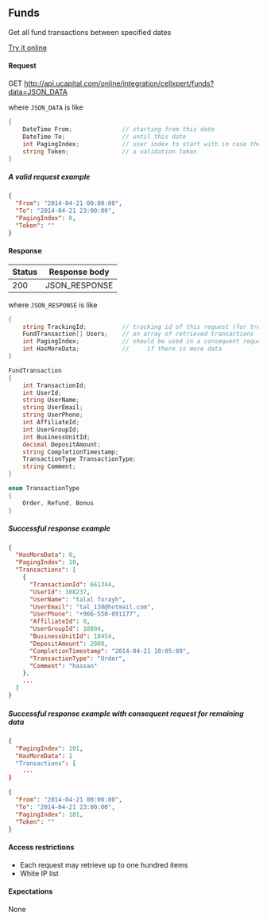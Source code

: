 ﻿## Funds

Get all fund transactions between specified dates

[Try it online](http://api.ubinary.com/nunit/page/online.html)


#### Request

GET http://api.ucapital.com/online/integration/cellxpert/funds?data=JSON_DATA

where `JSON_DATA` is like

```C#
{
    DateTime From;              // starting from this date
    DateTime To;                // until this date
    int PagingIndex;            // user index to start with in case there are more results
    string Token;               // a validation token
}
```

##### A valid request example

```json
{
  "From": "2014-04-21 00:00:00",
  "To": "2014-04-21 23:00:00",
  "PagingIndex": 0,
  "Token": ""
}
```


#### Response

Status | Response body
-------|--------------
200    | JSON_RESPONSE

where `JSON_RESPONSE` is like

```C#
{
    string TrackingId;          // tracking id of this request (for troubleshooting...)
    FundTransaction[] Users;    // an array of retrieved transactions
    int PagingIndex;            // should be used in a consequent request
    int HasMoreData;            //     if there is more data
}

FundTransaction
{
    int TransactionId;
    int UserId;
    string UserName;
    string UserEmail;
    string UserPhone;
    int AffiliateId;
    int UserGroupId;
    int BusinessUnitId;
    decimal DepositAmount;
    string CompletionTimestamp;
    TransactionType TransactionType;
    string Comment;
}

enum TransactionType
{
    Order, Refund, Bonus
}
```

##### Successful response example

```json
{
  "HasMoreData": 0,
  "PagingIndex": 10,
  "Transactions": [
    {
      "TransactionId": 661344,
      "UserId": 308237,
      "UserName": "talal forayh",
      "UserEmail": "tal_138@hotmail.com",
      "UserPhone": "+966-550-091177",
      "AffiliateId": 0,
      "UserGroupId": 10894,
      "BusinessUnitId": 10454,
      "DepositAmount": 2000,
      "CompletionTimestamp": "2014-04-21 10:05:09",
      "TransactionType": "Order",
      "Comment": "hassan"
    },
    ...
  ]
}
```

##### Successful response example with consequent request for remaining data

```json
{
  "PagingIndex": 101,
  "HasMoreData": 1
  "Transactions": [
    ...
}
```


```json
{
  "From": "2014-04-21 00:00:00",
  "To": "2014-04-21 23:00:00",
  "PagingIndex": 101,
  "Token": ""
}
```


#### Access restrictions

- Each request may retrieve up to one hundred items
- White IP list


#### Expectations

None

